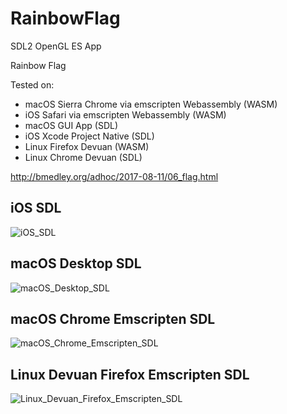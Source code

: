 # RainbowFlag

SDL2 OpenGL ES App

Rainbow Flag

Tested on:

* macOS Sierra Chrome via emscripten Webassembly (WASM)
* iOS Safari via emscripten Webassembly (WASM)
* macOS GUI App (SDL)
* iOS Xcode Project Native (SDL)
* Linux Firefox Devuan (WASM)
* Linux Chrome Devuan (SDL)

http://bmedley.org/adhoc/2017-08-11/06_flag.html

## iOS SDL

![iOS_SDL](http://bmedley.org/adhoc/2017-08-11/iOS_SDL.png)

## macOS Desktop SDL

![macOS_Desktop_SDL](http://bmedley.org/adhoc/2017-08-11/macOS_Desktop_SDL.png)

## macOS Chrome Emscripten SDL

![macOS_Chrome_Emscripten_SDL](http://bmedley.org/adhoc/2017-08-11/Chrome_Webassembly.png)

## Linux Devuan Firefox Emscripten SDL

![Linux_Devuan_Firefox_Emscripten_SDL](http://bmedley.org/adhoc/2017-08-11/linux_devuan_firefox.png)
